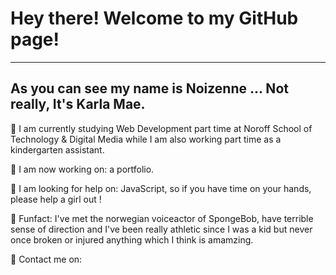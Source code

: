 <link rel="stylesheet" href="https://pro.fontawesome.com/releases/v5.10.0/css/all.css"/>
<link rel="stylesheet" href="https://cdnjs.cloudflare.com/ajax/libs/font-awesome/4.7.0/css/font-awesome.min.css">

<h1>Hey there! Welcome to my GitHub page!</h1>

<hr>

<h2>As you can see my name is Noizenne ... Not really, It's Karla Mae.</h2>

:gem: I am currently studying Web Development part time at Noroff School of Technology & Digital Media while I am also working part time as a kindergarten assistant.

:gem: I am now working on: a portfolio.

:gem: I am looking for help on: JavaScript, so if you have time on your hands, please help a girl out ! 

:gem: Funfact: I've met the norwegian voiceactor of SpongeBob, have terrible sense of direction and I've been really athletic since I was a kid but never once broken or injured anything which I think is amamzing.

:gem: Contact me on: 
